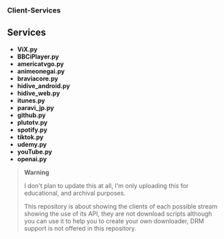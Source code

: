 ### Client-Services


## Services 

- **ViX.py**
- **BBCiPlayer.py**
- **americatvgo.py**
- **animeonegai.py**
- **braviacore.py**
- **hidive_android.py**
- **hidive_web.py**
- **itunes.py**
- **paravi_jp.py**
- **github.py**
- **plutotv.py**
- **spotify.py**
- **tiktok.py**
- **udemy.py**
- **youTube.py**
- **openai.py**

> **Warning**
>
> I don't plan to update this at all, I'm only uploading this for educational, and archival purposes.
>
> This repository is about showing the clients of each possible stream showing the use of its API, they are not download scripts although you can use it to help you to create your own downloader, DRM support is not offered in this repository.

